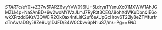 $START$c/eY0k+Z37w5PARZ6wyYvW096lU+5LdryaTYunuXc01MXWWTAhJGMZLk4p+Na9AnBD+9w2woMYIVzJLmJ7RyR3t3CEQA8ohXdWKuDbnQIE6owkXPrzddGKzV3QWBiR2OkOax4ntLirK2uf6eAUpGcHrov6T22Iy8eZTMfurfrdTnAw/aDGy58Ze9Ug1DJFD/B4W0CDvv6pN1iuS7/ms+Pg==$END$